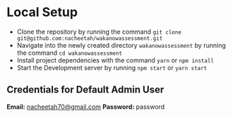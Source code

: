 # Local Setup

- Clone the repository by running the command `git clone git@github.com:nacheetah/wakanowassessment.git`
- Navigate into the newly created directory `wakanowassessment` by running the command `cd wakanowassessment`
- Install project dependencies with the command `yarn` or `npm install`
- Start the Development server by running `npm start` or `yarn start`

## Credentials for Default Admin User

**Email:** nacheetah70@gmail.com
**Password:** password
